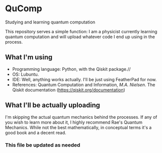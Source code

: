 # QuComp
Studying and learning quantum computation

This repository serves a simple function: I am a physicist currently learning quantum computation and will upload whatever code I end up using in the process.

## What I'm using
- Programming language: Python, with the Qiskit package.//
- OS: Lubuntu.
- IDE: Well, anything works actually. I'll be just using FeatherPad for now. 
- References: Quantum Computation and Information, _M.A. Nielsen_. The Qiskit documentation (https://qiskit.org/documentation)

## What I'll be actually uploading
I'm skipping the actual quantum mechanics behind the processes. If any of you wish to learn more about it, I highly recommend Rae's Quantum Mechanics. While not the best mathematically, in conceptual terms it's a good book and a decent read.

### This file be updated as needed
